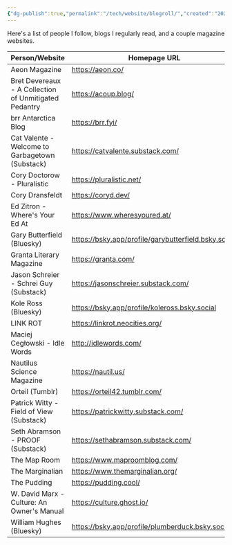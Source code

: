 ```yaml
---
{"dg-publish":true,"permalink":"/tech/website/blogroll/","created":"2024-08-15","updated":"2024-08-27"}
---
```



Here's a list of people I follow, blogs I regularly read, and a couple magazine websites.

| Person/Website                                        | Homepage URL                                         | Feed URL                                                      |
| ----------------------------------------------------- | ---------------------------------------------------- | ------------------------------------------------------------- |
| Aeon Magazine                                         | https://aeon.co/                                     | https://aeon.co/feed.rss                                      |
| Bret Devereaux - A Collection of Unmitigated Pedantry | https://acoup.blog/                                  | https://acoup.blog/feed/                                      |
| brr Antarctica Blog                                   | https://brr.fyi/                                     | https://brr.fyi/feed.xml                                      |
| Cat Valente - Welcome to Garbagetown (Substack)       | https://catvalente.substack.com/                     | https://catvalente.substack.com/feed                          |
| Cory Doctorow - Pluralistic                           | https://pluralistic.net/                             | https://pluralistic.net/feed/                                 |
| Cory Dransfeldt                                       | https://coryd.dev/                                   | https://coryd.dev/feeds/posts                                 |
| Ed Zitron - Where's Your Ed At                        | https://www.wheresyoured.at/                         | https://www.wheresyoured.at/rss/                              |
| Gary Butterfield (Bluesky)                            | https://bsky.app/profile/garybutterfield.bsky.social | https://bsky.app/profile/did:plc:2ndatgaqlflhu6iupejtfhdv/rss |
| Granta Literary Magazine                              | https://granta.com/                                  | https://granta.com/feed/                                      |
| Jason Schreier - Schrei Guy (Substack)                | https://jasonschreier.substack.com/                  | https://jasonschreier.substack.com/feed                       |
| Kole Ross (Bluesky)                                   | https://bsky.app/profile/koleross.bsky.social        | https://bsky.app/profile/did:plc:psvjbw6ahzr6hnuf3fjfb3ia/rss |
| LINK ROT                                              | https://linkrot.neocities.org/                       | https://linkrot.neocities.org/RSS.xml                         |
| Maciej Cegłowski - Idle Words                         | http://idlewords.com/                                | https://idlewords.com/index.xml                               |
| Nautilus Science Magazine                             | https://nautil.us/                                   | https://nautil.us/feed/                                       |
| Orteil (Tumblr)                                       | https://orteil42.tumblr.com/                         | https://orteil42.tumblr.com/rss                               |
| Patrick Witty - Field of View (Substack)              | https://patrickwitty.substack.com/                   | https://patrickwitty.substack.com/feed                        |
| Seth Abramson - PROOF (Substack)                      | https://sethabramson.substack.com/                   | https://sethabramson.substack.com/feed                        |
| The Map Room                                          | https://www.maproomblog.com/                         | https://www.maproomblog.com/feed/                             |
| The Marginalian                                       | https://www.themarginalian.org/                      | https://feeds.feedburner.com/brainpickings/rss                |
| The Pudding                                           | https://pudding.cool/                                | https://feeds.feedburner.com/pudding/feed                     |
| W. David Marx - Culture: An Owner's Manual            | https://culture.ghost.io/                            | https://culture.ghost.io/rss/                                 |
| William Hughes (Bluesky)                              | https://bsky.app/profile/plumberduck.bsky.social     | https://bsky.app/profile/did:plc:gpyfxtwxiadm3jolqqzbui4w/rss |

